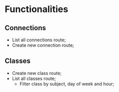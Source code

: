# Functionalities

## Connections

- List all connections route;
- Create new connection route;

## Classes

- Create new class route;
- List all classes route;
  - Filter class by subject, day of week and hour;

